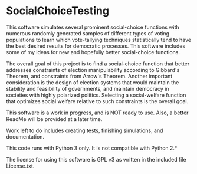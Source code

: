 # SocialChoiceTesting
  This software simulates several prominent social-choice functions with numerous randomly generated samples of different types of voting populations to learn which vote-tallying techniques statistically tend to have the best desired results for democratic processes. This software includes some of my ideas for new and hopefully better social-choice functions. 

  The overall goal of this project is to find a social-choice function that better addresses constraints of election manipulability according to Gibbard's Theorem, and constraints from Arrow's Theorem. Another important consideration is the design of election systems that would maintain the stability and feasibility of governments, and maintain democracy in societies with highly polarized politics. Selecting a social-welfare function that optimizes social welfare relative to such constraints is the overall goal.

  This software is a work in progress, and is NOT ready to use. Also, a better ReadMe will be provided at a later time.

  Work left to do includes creating tests, finishing simulations, and documentation.
  
  This code runs with Python 3 only.  It is not compatible with Python 2.\*

The license for using this software is GPL v3 as written in the included file License.txt.
